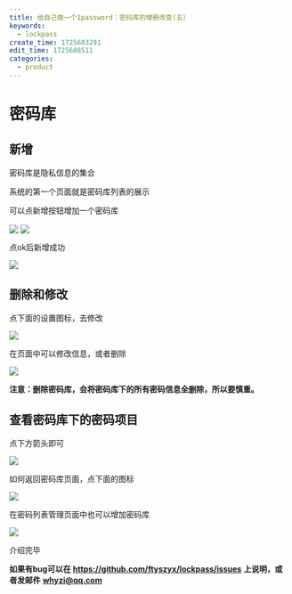 ```yaml
---
title: 给自己做一个1password：密码库的增删改查(五）
keywords:
  - lockpass
create_time: 1725683291
edit_time: 1725688511
categories:
  - product
---
```



# 密码库

## 新增

密码库是隐私信息的集合

系统的第一个页面就是密码库列表的展示 

可以点新增按钮增加一个密码库

<img src="/assets/CvjlbcHq5olM1uxiyOdcIIbknNb.png" src-width="814" class="markdown-img m-auto" src-height="186" align="center"/>

<img src="/assets/NrRhbe0Wjog7GixD7yAcCJMpnkG.png" src-width="395" class="markdown-img m-auto" src-height="354" align="center"/>

点ok后新增成功

<img src="/assets/NVcbbLA6LojfJExSkiycv6X1nxc.png" src-width="549" class="markdown-img m-auto" src-height="293" align="center"/>

## 删除和修改

点下面的设置图标，去修改

<img src="/assets/D0rhbycikoMAQIxaevccbiS1nCf.png" src-width="380" class="markdown-img m-auto" src-height="257" align="center"/>

在页面中可以修改信息，或者删除

<img src="/assets/YgAlbvHFooaJufxv6ZIckSlqneh.png" src-width="393" class="markdown-img m-auto" src-height="358" align="center"/>

 **注意：删除密码库，会将密码库下的所有密码信息全删除，所以要慎重。**

## 查看密码库下的密码项目

点下方箭头即可

<img src="/assets/KOGibNIT2o2KALxOdsHcM4zVnrc.png" src-width="388" class="markdown-img m-auto" src-height="292" align="center"/>

如何返回密码库页面，点下面的图标

<img src="/assets/Jzwsb6Nk2oUTMUxd9s5cPSK5nMd.png" src-width="876" class="markdown-img m-auto" src-height="471" align="center"/>

在密码列表管理页面中也可以增加密码库

<img src="/assets/DE2ibF0GxovpG4xw0fZcp2Snnje.png" src-width="663" class="markdown-img m-auto" src-height="425" align="center"/>

介绍完毕

 **如果有bug可以在** **https://github.com/ftyszyx/lockpass/issues** **上说明，或者发邮件** **whyzi@qq.com**

